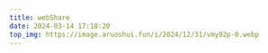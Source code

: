 ```yaml
---
title: webShare
date: 2024-03-14 17:18:20
top_img: https://image.aruoshui.fun/i/2024/12/31/vmy92p-0.webp
---
```

